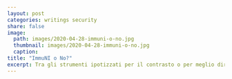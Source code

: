 ```yaml
---
layout: post
categories: writings security
share: false
image:
  path: images/2020-04-28-immuni-o-no.jpg
  thumbnail: images/2020-04-28-immuni-o-no.jpg
  caption:
title: "ImmuNI o No?"
excerpt: Tra gli strumenti ipotizzati per il contrasto o per meglio dire il contenimento della diffusione di Covid-19, che ci sta tenendo a casa ormai da mesi, è salita agli onori delle cronache una app, Immuni. Ho deciso di fare il punto su cosa sappiamo fin qui in termini di funzionamento, rispetto della privacy e sua effettiva necessità per contrastare la malattia.
---
```

